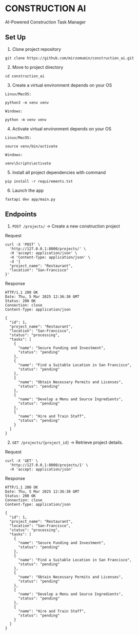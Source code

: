 # CONSTRUCTION AI

AI-Powered Construction Task Manager

## Set Up

1. Clone project repository

```shell
git clone https://github.com/mirzomumin/construction_ai.git
```

2. Move to project directory

```shell
cd construction_ai
```

3. Create a virtual environment depends on your OS

`Linux/MacOS:`
```shell
python3 -m venv venv
```

`Windows:`
```shell
python -m venv venv
```

4. Activate virtual environment depends on your OS

`Linux/MacOS:`
```shell
source venv/bin/activate
```

`Windows:`
```shell
venv\Scripts\activate
```

5. Install all project dependencies with command

```shell
pip install -r requirements.txt
```

6. Launch the app

```shell
fastapi dev app/main.py
```

## Endpoints

1. `POST /projects/` → Create a new construction project

Request
```shell
curl -X 'POST' \
  'http://127.0.0.1:8000/projects/' \
  -H 'accept: application/json' \
  -H 'Content-Type: application/json' \
  -d '{
  "project_name": "Restaurant",
  "location": "San-Francisco"
}'
```

Response
```shell
HTTP/1.1 200 OK
Date: Thu, 5 Mar 2025 12:36:30 GMT
Status: 200 OK
Connection: close
Content-Type: application/json

{
  "id": 1,
  "project_name": "Restaurant",
  "location": "San-Francisco",
  "status": "processing",
  "tasks": [
    {
      "name": "Secure Funding and Investment",
      "status": "pending"
    },
    {
      "name": "Find a Suitable Location in San Francisco",
      "status": "pending"
    },
    {
      "name": "Obtain Necessary Permits and Licenses",
      "status": "pending"
    },
    {
      "name": "Develop a Menu and Source Ingredients",
      "status": "pending"
    },
    {
      "name": "Hire and Train Staff",
      "status": "pending"
    }
  ]
}
```

2. `GET /projects/{project_id}` → Retrieve project details.

Request
```shell
curl -X 'GET' \
  'http://127.0.0.1:8000/projects/1' \
  -H 'accept: application/json'
```

Response
```shell
HTTP/1.1 200 OK
Date: Thu, 5 Mar 2025 12:36:30 GMT
Status: 200 OK
Connection: close
Content-Type: application/json

{
  "id": 1,
  "project_name": "Restaurant",
  "location": "San-Francisco",
  "status": "processing",
  "tasks": [
    {
      "name": "Secure Funding and Investment",
      "status": "pending"
    },
    {
      "name": "Find a Suitable Location in San Francisco",
      "status": "pending"
    },
    {
      "name": "Obtain Necessary Permits and Licenses",
      "status": "pending"
    },
    {
      "name": "Develop a Menu and Source Ingredients",
      "status": "pending"
    },
    {
      "name": "Hire and Train Staff",
      "status": "pending"
    }
  ]
}
```
